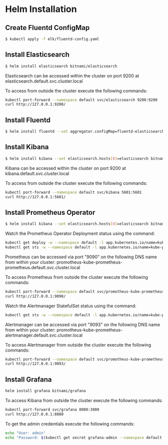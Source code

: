 # Helm Installation

## Create Fluentd ConfigMap

```bash
$ kubectl apply -f elk/fluentd-config.yaml
```

## Install Elasticsearch

```bash
$ helm install elasticsearch bitnami/elasticsearch
```

Elasticsearch can be accessed within the cluster on port 9200 at elasticsearch.default.svc.cluster.local

To access from outside the cluster execute the following commands:

```bash
kubectl port-forward --namespace default svc/elasticsearch 9200:9200
curl http://127.0.0.1:9200/
```

## Install Fluentd

```bash
$ helm install fluentd --set aggregator.configMap=fluentd-elasticsearch bitnami/fluentd
```

## Install Kibana

```bash
$ helm install kibana --set elasticsearch.hosts[0]=elasticsearch bitnami/kibana
```

Kibana can be accessed within the cluster on port 9200 at kibana.default.svc.cluster.local

To access from outside the cluster execute the following commands:

```bash
kubectl port-forward --namespace default svc/kibana 5601:5601
curl http://127.0.0.1:5601/
```

## Install Prometheus Operator

```bash
$ helm install kibana --set elasticsearch.hosts[0]=elasticsearch bitnami/kibana
```

Watch the Prometheus Operator Deployment status using the command:

```bash
kubectl get deploy -w --namespace default -l app.kubernetes.io/name=kube-prometheus-operator,app.kubernetes.io/instance=promotheus
kubectl get sts -w --namespace default -l app.kubernetes.io/name=kube-prometheus-prometheus,app.kubernetes.io/instance=promotheus
```

Prometheus can be accessed via port "9090" on the following DNS name from within your cluster: promotheus-kube-prometheus-prometheus.default.svc.cluster.local

To access Prometheus from outside the cluster execute the following commands:

```bash
kubectl port-forward --namespace default svc/promotheus-kube-prometheus-prometheus 9090:9090
curl http://127.0.0.1:9090/
```

Watch the Alertmanager StatefulSet status using the command:

```bash
kubectl get sts -w --namespace default -l app.kubernetes.io/name=kube-prometheus-alertmanager,app.kubernetes.io/instance=promotheus
```

Alertmanager can be accessed via port "9093" on the following DNS name from within your cluster: promotheus-kube-prometheus-alertmanager.default.svc.cluster.local

To access Alertmanager from outside the cluster execute the following commands:

```bash
kubectl port-forward --namespace default svc/promotheus-kube-prometheus-alertmanager 9093:9093
curl http://127.0.0.1:9093/
```

## Install Grafana

```bash
helm install grafana bitnami/grafana
```

To access Kibana from outside the cluster execute the following commands:

```bash
kubectl port-forward svc/grafana 8080:3000
curl http://127.0.0.1:8080
```

To get the admin credentials execute the following commands:

```bash
echo "User: admin"
echo "Password: $(kubectl get secret grafana-admin --namespace default -o jsonpath="{.data.GF_SECURITY_ADMIN_PASSWORD}" | base64 -d)"
```
